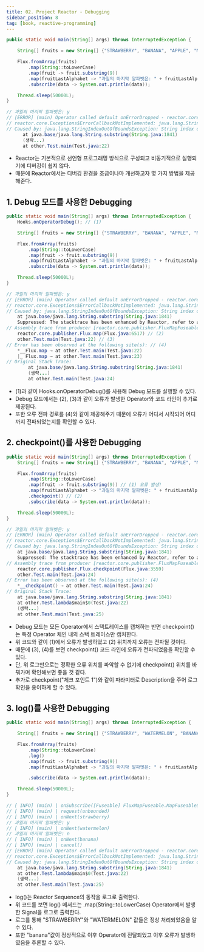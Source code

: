 ```yaml
---
title: 02. Project Reactor - Debugging
sidebar_position: 8
tag: [book, reactive-programming]
---
```

```java
public static void main(String[] args) throws InterruptedException {

    String[] fruits = new String[] {"STRAWBERRY", "BANANA", "APPLE", "MELON"};

    Flux.fromArray(fruits)
        .map(String::toLowerCase)
        .map(fruit -> fruit.substring(9))
        .map(fruitLastAlphabet -> "과일의 마지막 알파벳은: " + fruitLastAlphabet) // (1)BANANA가 해당 Operator에 입력값으로 들어가면 오류 발생!
        .subscribe(data -> System.out.println(data));

    Thread.sleep(50000L);
}

// 과일의 마지막 알파벳은: y
// [ERROR] (main) Operator called default onErrorDropped - reactor.core.Exceptions$ErrorCallbackNotImplemented: java.lang.StringIndexOutOfBoundsException: String index out of range: -3
// reactor.core.Exceptions$ErrorCallbackNotImplemented: java.lang.StringIndexOutOfBoundsException: String index out of range: -3
// Caused by: java.lang.StringIndexOutOfBoundsException: String index out of range: -3
      at java.base/java.lang.String.substring(String.java:1841)
      (생략...)
      at other.Test.main(Test.java:22)
```
- Reactor는 기본적으로 선언형 프로그래밍 방식으로 구성되고 비동기적으로 실행되기에 디버깅이 쉽지 않다.
- 때문에 Reactor에서는 디버깅 환경을 조금이나마 개선하고자 몇 가지 방법을 제공해준다.

## 1. Debug 모드를 사용한 Debugging
```java
public static void main(String[] args) throws InterruptedException {
    Hooks.onOperatorDebug(); // (1)

    String[] fruits = new String[] {"STRAWBERRY", "BANANA", "APPLE", "MELON"};

    Flux.fromArray(fruits)
        .map(String::toLowerCase)
        .map(fruit -> fruit.substring(9))
        .map(fruitLastAlphabet -> "과일의 마지막 알파벳은: " + fruitLastAlphabet)
        .subscribe(data -> System.out.println(data));

    Thread.sleep(50000L);
}

// 과일의 마지막 알파벳은: y
// [ERROR] (main) Operator called default onErrorDropped - reactor.core.Exceptions$ErrorCallbackNotImplemented: java.lang.StringIndexOutOfBoundsException: String index out of range: -3
// reactor.core.Exceptions$ErrorCallbackNotImplemented: java.lang.StringIndexOutOfBoundsException: String index out of range: -3
// Caused by: java.lang.StringIndexOutOfBoundsException: String index out of range: -3
	at java.base/java.lang.String.substring(String.java:1841)
	Suppressed: The stacktrace has been enhanced by Reactor, refer to additional information below: 
// Assembly trace from producer [reactor.core.publisher.FluxMapFuseable] :
	reactor.core.publisher.Flux.map(Flux.java:6517) // (2)
	other.Test.main(Test.java:22) // (3)
// Error has been observed at the following site(s): // (4)
	*__Flux.map ⇢ at other.Test.main(Test.java:22)
	|_ Flux.map ⇢ at other.Test.main(Test.java:23)
// Original Stack Trace:
		at java.base/java.lang.String.substring(String.java:1841)
        (생략...)
		at other.Test.main(Test.java:24)
```
- (1)과 같이 Hooks.onOperatorDebug()를 사용해 Debug 모드를 실행할 수 있다.
- Debug 모드에서는 (2), (3)과 같이 오류가 발생한 Operator와 코드 라인이 추가로 제공된다.
- 또한 오류 전파 경로를 (4)와 같이 제공해주기 때문에 오류가 어디서 시작되어 어디까지 전파되었는지를 확인할 수 있다.

## 2. checkpoint()를 사용한 Debugging
```java
public static void main(String[] args) throws InterruptedException {
    String[] fruits = new String[] {"STRAWBERRY", "BANANA", "APPLE", "MELON"};

    Flux.fromArray(fruits)
        .map(String::toLowerCase)
        .map(fruit -> fruit.substring(9)) // (1) 오류 발생!
        .map(fruitLastAlphabet -> "과일의 마지막 알파벳은: " + fruitLastAlphabet)
        .checkpoint() // (2)
        .subscribe(data -> System.out.println(data));

    Thread.sleep(50000L);
}

// 과일의 마지막 알파벳은: y
// [ERROR] (main) Operator called default onErrorDropped - reactor.core.Exceptions$ErrorCallbackNotImplemented: java.lang.StringIndexOutOfBoundsException: String index out of range: -3
// reactor.core.Exceptions$ErrorCallbackNotImplemented: java.lang.StringIndexOutOfBoundsException: String index out of range: -3
// Caused by: java.lang.StringIndexOutOfBoundsException: String index out of range: -3
	at java.base/java.lang.String.substring(String.java:1841)
	Suppressed: The stacktrace has been enhanced by Reactor, refer to additional information below: 
// Assembly trace from producer [reactor.core.publisher.FluxMapFuseable] : (3)
	reactor.core.publisher.Flux.checkpoint(Flux.java:3559)
	other.Test.main(Test.java:24)
// Error has been observed at the following site(s): (4)
	*__checkpoint() ⇢ at other.Test.main(Test.java:24)
// Original Stack Trace:
    at java.base/java.lang.String.substring(String.java:1841)
    at other.Test.lambda$main$0(Test.java:22)
    (생략...)
    at other.Test.main(Test.java:25)
```
- Debug 모드는 모든 Operator에서 스택트레이스를 캡처하는 반면 checkpoint()는 특정 Operator 체인 내의 스택 트레이스만 캡처한다.
- 위 코드와 같이 (1)에서 오류가 발생하였고 (2) 위치까지 오류는 전파될 것이다.
- 때문에 (3), (4)를 보면 checkpoint() 코드 라인에 오류가 전파되었음을 확인할 수 있다.
- 단, 위 로그만으로는 정확한 오류 위치를 파악할 수 없기에 checkpoint() 위치를 바꿔가며 확인해보면 좋을 것 같다.
- 추가로 checkpoint("체크 포인트 1")와 같이 파라미터로 Description을 주어 로그 확인을 용이하게 할 수 있다.

## 3. log()를 사용한 Debugging
```java
public static void main(String[] args) throws InterruptedException {

    String[] fruits = new String[] {"STRAWBERRY", "WATERMELON", "BANANA", "APPLE"};

    Flux.fromArray(fruits)
        .map(String::toLowerCase)
        .log()
        .map(fruit -> fruit.substring(9))
        .map(fruitLastAlphabet -> "과일의 마지막 알파벳은: " + fruitLastAlphabet)

        .subscribe(data -> System.out.println(data));

    Thread.sleep(50000L);
}

// [ INFO] (main) | onSubscribe([Fuseable] FluxMapFuseable.MapFuseableSubscriber)
// [ INFO] (main) | request(unbounded)
// [ INFO] (main) | onNext(strawberry)
// 과일의 마지막 알파벳은: y
// [ INFO] (main) | onNext(watermelon)
// 과일의 마지막 알파벳은: n
// [ INFO] (main) | onNext(banana)
// [ INFO] (main) | cancel()
// [ERROR] (main) Operator called default onErrorDropped - reactor.core.Exceptions$ErrorCallbackNotImplemented: java.lang.StringIndexOutOfBoundsException: String index out of range: -3
// reactor.core.Exceptions$ErrorCallbackNotImplemented: java.lang.StringIndexOutOfBoundsException: String index out of range: -3
// Caused by: java.lang.StringIndexOutOfBoundsException: String index out of range: -3
	at java.base/java.lang.String.substring(String.java:1841)
	at other.Test.lambda$main$0(Test.java:22)
    (생략...)
	at other.Test.main(Test.java:25)
```
- log()는 Reactor Sequence의 동작을 로그로 출력한다.
- 위 코드를 보면 log() 메서드는 .map(String::toLowerCase) Operator에서 발생한 Signal을 로그로 출력한다.
- 로그를 통해 "STRAWBERRY"와 "WATERMELON" 값들은 정상 처리되었음을 알 수 있다.
- 또한 "banana"값이 정상적으로 이후 Operator에 전달되었고 이후 오류가 발생하였음을 추론할 수 있다.